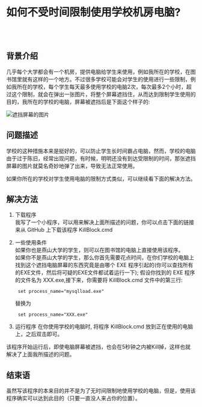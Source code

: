 # 如何不受时间限制使用学校机房电脑?
<!--2016-11-14 --><br /><br />

## 背景介绍    
几乎每个大学都会有一个机房，提供电脑给学生来使用，例如我所在的学校，在图书馆里就有这样的一个地方。不过很多学校可能会对学生的使用进行一些限制，例如我所在的学校，每个学生每天最多使用学校的电脑2次，每次最多2个小时，超过这个限制，就会在弹出一张图片，将整个屏幕遮挡住，从而达到限制学生使用的目的，我所在的学校的电脑，屏幕被遮挡后是下面这个样子的:     

![遮挡屏幕的图片][1]        

## 问题描述

学校的这种措施本来是挺好的，可以防止学生长时间霸占电脑，然而，学校的电脑由于过于陈旧，经常出现问题，有时候，明明还没有到达受限制的时间，那张遮挡屏幕的图片就莫名奇妙地弹了出来，导致无法正常使用。        

如果你所在的学校对学生使用电脑的限制方式类似，可以继续看下面的解决方法。     

## 解决方法     

1. 下载程序    
	我写了一个小程序，可以用来解决上面所描述的问题，你可以点击下面的链接来从 GitHub 上下载该程序 KillBlock.cmd           
2. 一些使用条件    
	如果你也是燕山大学的学生，则可以在图书馆的电脑上直接使用该程序。      
	如果你不是燕山大学的学生，那么你首先需要花点时间，在你们学校的电脑上找到这个遮挡电脑屏幕的东西究竟是由哪个 EXE 程序引起的(你可以查找所有的EXE文件，然后将可疑的EXE文件都试着运行一下); 假设你找到的 EXE 程序的文件名为 XXX.exe,接下来，你需要将 KillBlock.cmd 文件中的第三行:         

		set process_name="mysqlload.exe"

	替换为          

		set process_name="XXX.exe"

3. 运行程序
	在你使用学校的电脑时, 将程序 KillBlock.cmd 放到正在使用的电脑上，之后双击即可。     

该程序开始运行后，即使电脑屏幕被遮挡，也会在5秒钟之内被Kill掉，这样也就解决了上面我所描述的问题。     

## 结束语     

虽然写该程序的本来目的并不是为了无时间限制地使用学校的电脑，但是，使用该程序确实可以达到此目的（只要一直没人来占你的位置）。    

[1]: https://c3.staticflickr.com/6/5517/30965077666_3ca637a7a6_z.jpg     
